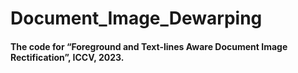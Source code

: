 # Document_Image_Dewarping

#### The code for “Foreground and Text-lines Aware Document Image Rectification”, ICCV, 2023.
